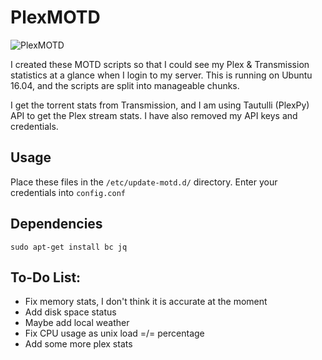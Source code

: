 # PlexMOTD

![PlexMOTD](https://i.imgur.com/zBvyZYp.png)

I created these MOTD scripts so that I could see my Plex & Transmission statistics at a glance when I login to my server.
This is running on Ubuntu 16.04, and the scripts are split into manageable chunks.

I get the torrent stats from Transmission, and I am using Tautulli (PlexPy) API to get the Plex stream stats. I have also removed my API keys and credentials.

## Usage

Place these files in the `/etc/update-motd.d/` directory.
Enter your credentials into `config.conf`

## Dependencies
`sudo apt-get install bc jq`

## To-Do List:
- Fix memory stats, I don't think it is accurate at the moment
- Add disk space status
- Maybe add local weather
- Fix CPU usage as unix load =/= percentage
- Add some more plex stats
